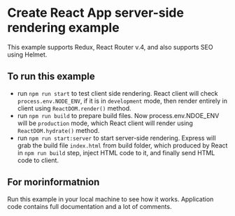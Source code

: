 # Create React App server-side rendering example

This example supports Redux, React Router v.4, and also supports SEO using Helmet.

## To run this example

- run `npm run start` to test client side rendering. React client will check `process.env.NODE_ENV`,
if it is in `development` mode, then render entirely in client using `ReactDOM.render()` method.
- run `npm run build` to prepare build files. Now process.env.NDOE_ENV will be `production` mode, which
React client will render using `ReactDOM.hydrate()` method.
- run `npm run start:server` to start server-side rendering. Express will grab the build file `index.html`
from build folder, which produced by React in `npm run build` step, inject HTML code to it,
and finally send HTML code to client.

## For morinformatnion

Run this example in your local machine to see how it works. Application code contains full documentation
and a lot of comments.